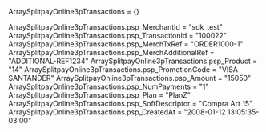 ArraySplitpayOnline3pTransactions = {}

ArraySplitpayOnline3pTransactions.psp_MerchantId = "sdk_test"
ArraySplitpayOnline3pTransactions.psp_TransactionId = "100022"
ArraySplitpayOnline3pTransactions.psp_MerchTxRef = "ORDER1000-1"
ArraySplitpayOnline3pTransactions.psp_MerchAdditionalRef = "ADDITIONAL-REF1234"
ArraySplitpayOnline3pTransactions.psp_Product = "14"
ArraySplitpayOnline3pTransactions.psp_PromotionCode = "VISA SANTANDER"
ArraySplitpayOnline3pTransactions.psp_Amount = "15050"
ArraySplitpayOnline3pTransactions.psp_NumPayments = "1"
ArraySplitpayOnline3pTransactions.psp_Plan = "PlanZ"
ArraySplitpayOnline3pTransactions.psp_SoftDescriptor = "Compra Art 15"
ArraySplitpayOnline3pTransactions.psp_CreatedAt = "2008-01-12 13:05:35-03:00"
